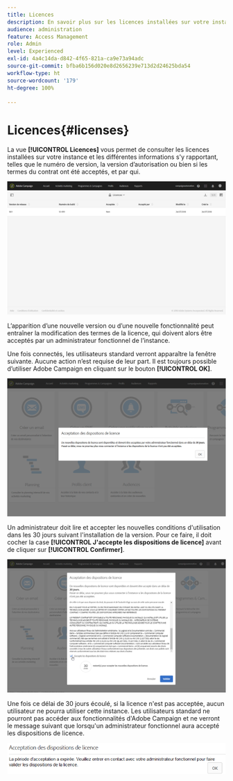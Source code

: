 ```yaml
---
title: Licences
description: En savoir plus sur les licences installées sur votre instance
audience: administration
feature: Access Management
role: Admin
level: Experienced
exl-id: 4a4c14da-d842-4f65-821a-ca9e73a94adc
source-git-commit: bfba6b156d020e8d2656239e713d2d24625bda54
workflow-type: ht
source-wordcount: '179'
ht-degree: 100%

---
```


# Licences{#licenses}

La vue **[!UICONTROL Licences]** vous permet de consulter les licences installées sur votre instance et les différentes informations s&#39;y rapportant, telles que le numéro de version, la version d’autorisation ou bien si les termes du contrat ont été acceptés, et par qui.

![](assets/license_1.png)

L’apparition d’une nouvelle version ou d’une nouvelle fonctionnalité peut entraîner la modification des termes de la licence, qui doivent alors être acceptés par un administrateur fonctionnel de l’instance.

Une fois connectés, les utilisateurs standard verront apparaître la fenêtre suivante. Aucune action n’est requise de leur part. Il est toujours possible d’utiliser Adobe Campaign en cliquant sur le bouton **[!UICONTROL OK]**.

![](assets/license_2.png)

Un administrateur doit lire et accepter les nouvelles conditions d&#39;utilisation dans les 30 jours suivant l&#39;installation de la version. Pour ce faire, il doit cocher la case **[!UICONTROL J&#39;accepte les dispositions de licence]** avant de cliquer sur **[!UICONTROL Confirmer]**.

![](assets/license_3.png)

Une fois ce délai de 30 jours écoulé, si la licence n&#39;est pas acceptée, aucun utilisateur ne pourra utiliser cette instance. Les utilisateurs standard ne pourront pas accéder aux fonctionnalités d&#39;Adobe Campaign et ne verront le message suivant que lorsqu&#39;un administrateur fonctionnel aura accepté les dispositions de licence.

![](assets/license_4.png)
